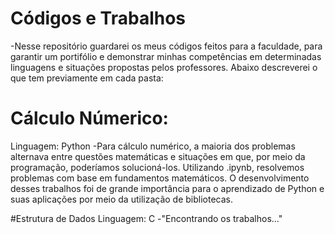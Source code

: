 # Códigos e Trabalhos
-Nesse repositório guardarei os meus códigos feitos para a faculdade, para garantir um portifólio e demonstrar minhas competências em determinadas linguagens e situações propostas pelos professores. 
Abaixo descreverei o que tem previamente em cada pasta:

# Cálculo Númerico:
Linguagem: Python
-Para cálculo numérico, a maioria dos problemas alternava entre questões matemáticas e situações em que, por meio da programação, poderíamos solucioná-los. Utilizando .ipynb, resolvemos problemas com base em fundamentos matemáticos. O desenvolvimento desses trabalhos foi de grande importância para o aprendizado de Python e suas aplicações por meio da utilização de bibliotecas.

#Estrutura de Dados 
Linguagem: C
-"Encontrando os trabalhos..."

